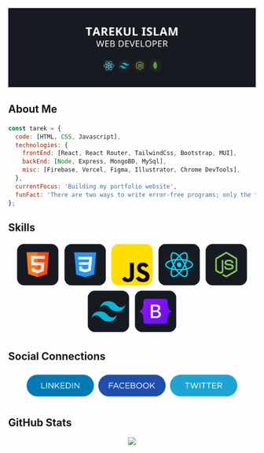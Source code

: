 <img src="https://github.com/itarek99/itarek99/blob/main/images/profile.png" alt="Profile Image"/>

## About Me

```javascript
const tarek = {
  code: [HTML, CSS, Javascript],
  technologies: {
    frontEnd: [React, React Router, TailwindCss, Bootstrap, MUI],
    backEnd: [Node, Express, MongoBD, MySql],
    misc: [Firebase, Vercel, Figma, Illustrator, Chrome DevTools],
  },
  currentFocus: 'Building my portfolio website',
  funFact: 'There are two ways to write error-free programs; only the third one works!',
};
```

## Skills

<div align='center'>

<img height='92' src="https://github.com/itarek99/itarek99/blob/main/images/skills/html.png" alt="html"/>
<img height='92' src="https://github.com/itarek99/itarek99/blob/main/images/skills/css.png" alt="css"/>
<img height='92' src="https://github.com/itarek99/itarek99/blob/main/images/skills/javascript.png" alt="javascript"/>
<img height='92' src="https://github.com/itarek99/itarek99/blob/main/images/skills/react.png" alt="react"/>
<img height='92' src="https://github.com/itarek99/itarek99/blob/main/images/skills/node.png" alt="node"/>
<img height='92' src="https://github.com/itarek99/itarek99/blob/main/images/skills/tailwind.png" alt="tailwind"/>
<img height='92' src="https://github.com/itarek99/itarek99/blob/main/images/skills/bootstrap.png" alt="bootstrap"/>

</div>

## Social Connections

<div align='center'>

<a href="https://www.linkedin.com/in/-tarekul-islam/"><img height='60' src="https://github.com/itarek99/itarek99/blob/main/images/icons/linkedin.png" alt="LinkedIn Button"/></a>
<a href="https://facebook.com/tarek161803/"><img height='60' src="https://github.com/itarek99/itarek99/blob/main/images/icons/facebook.png" alt="Facebook Button"/></a>
<a href="https://twitter.com/tarek161803/"><img height='60' src="https://github.com/itarek99/itarek99/blob/main/images/icons/twitter.png" alt="LinkedIn Button"/></a>

</div>

## GitHub Stats

<div align='center'>

![](https://github-readme-streak-stats.herokuapp.com/?user=itarek99&theme=react&hide_border=true)

</div>
